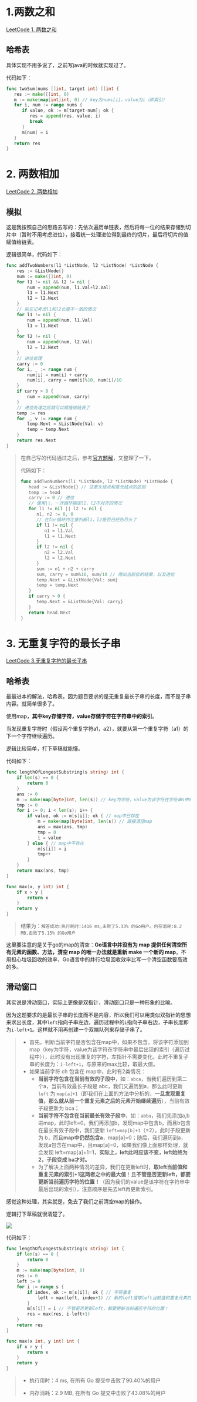 # 1.两数之和

[LeetCode 1. 两数之和](https://leetcode.cn/problems/two-sum/)

## 哈希表

具体实现不用多说了，之前写java的时候就实现过了。

代码如下：

```go
func twoSum(nums []int, target int) []int {
   res := make([]int, 0)
   m := make(map[int]int, 0) // key为nums[i]，value为i（即索引）
   for i, num := range nums {
      if value, ok := m[target-num]; ok {
         res = append(res, value, i)
         break
      }
      m[num] = i
   }
   return res
}
```



# 2. 两数相加

[LeetCode 2. 两数相加](https://leetcode.cn/problems/add-two-numbers/)

## 模拟

这是我按照自己的思路去写的：先依次遍历单链表，然后将每一位的结果存储到切片中（暂时不用考虑进位），接着统一处理进位得到最终的切片，最后将切片的值赋值给链表。

逻辑很简单，代码如下：

```go
func addTwoNumbers(l1 *ListNode, l2 *ListNode) *ListNode {
	res := &ListNode{}
	num := make([]int, 0)
	for l1 != nil && l2 != nil {
		num = append(num, l1.Val+l2.Val)
		l1 = l1.Next
		l2 = l2.Next
	}
	// 别忘记考虑l1和l2长度不一致的情况
	for l1 != nil {
		num = append(num, l1.Val)
		l1 = l1.Next
	}
	for l2 != nil {
		num = append(num, l2.Val)
		l2 = l2.Next
	}
	// 进位处理
	carry := 0
	for i, _ := range num {
		num[i] = num[i] + carry
		num[i], carry = num[i]%10, num[i]/10
	}
	if carry > 0 {
		num = append(num, carry)
	}
	// 进位处理之后就可以赋值给链表了
	temp := res
	for _, v := range num {
		temp.Next = &ListNode{Val: v}
		temp = temp.Next
	}
	return res.Next
}
```

> 在自己写的代码通过之后，参考[官方题解](https://leetcode.cn/problems/add-two-numbers/solution/liang-shu-xiang-jia-by-leetcode-solution/)，又整理了一下。
>
> 代码如下：
>
> ```go
> func addTwoNumbers(l1 *ListNode, l2 *ListNode) *ListNode {
>    head := &ListNode{} // 注意头结点和首元结点的区别
>    temp := head
>    carry := 0 // 进位
>    // 使用||，一次循环搞定l1，l2不对齐的情况
>    for l1 != nil || l2 != nil {
>       n1, n2 := 0, 0
>       // 在for循环内注意判断l1，l2是否已经到尽头了
>       if l1 != nil {
>          n1 = l1.Val
>          l1 = l1.Next
>       }
>       if l2 != nil {
>          n2 = l2.Val
>          l2 = l2.Next
>       }
>       sum := n1 + n2 + carry
>       sum, carry = sum%10, sum/10 // 得出当前位的结果，以及进位
>       temp.Next = &ListNode{Val: sum}
>       temp = temp.Next
>    }
>    if carry > 0 {
>       temp.Next = &ListNode{Val: carry}
>    }
>    return head.Next
> }
> ```

# 3. 无重复字符的最长子串

[LeetCode 3.无重复字符的最长子串](https://leetcode.cn/problems/longest-substring-without-repeating-characters/)

## 哈希表

最最进本的解法，哈希表。因为题目要求的是无重复最长子串的长度，而不是子串内容。就简单很多了。

使用map，**其中key存储字符，value存储字符在字符串中的索引**。

当发现重复字符时（假设两个重复字符a1，a2），就要从第一个重复字符（a1）的下一个字符继续遍历。

逻辑比较简单，打下草稿就能懂。

代码如下：

```go
func lengthOfLongestSubstring(s string) int {
	if len(s) == 0 {
		return 0
	}
	ans := 0
	m := make(map[byte]int, len(s)) // key为字符，value为该字符在字符串s中的索引
	tmp := 0
	for i := 0; i < len(s); i++ {
		if value, ok := m[s[i]]; ok { // map中已存在
			m = make(map[byte]int, len(s)) // 直接清空map
			ans = max(ans, tmp)
			tmp = 0
			i = value
		} else { // map中不存在
			m[s[i]] = i
			tmp++
		}
	}
	return max(ans, tmp)
}

func max(x, y int) int {
	if x > y {
		return x
	}
	return y
}
```

> 结果为：`解答成功:执行耗时:1416 ms,击败了5.33% 的Go用户。内存消耗:8.2 MB,击败了5.15% 的Go用户`

这里要注意的是关于go的map的清空：**Go语言中并没有为 map 提供任何清空所有元素的函数、方法，清空 map 的唯一办法就是重新 make 一个新的 map**，不用担心垃圾回收的效率，Go语言中的并行垃圾回收效率比写一个清空函数要高效的多。

## 滑动窗口

其实说是滑动窗口，实际上更像是双指针，滑动窗口只是一种形象的比喻。

因为这题要求的是最长子串的长度而不是内容，所以我们可以用类似双指针的思想来求出长度，其中`left`指向子串左边，遍历过程中的`i`指向子串右边，子串长度即为`i-left+1`。这样就不用再创建一个双端队列来存储子串了。

> - 首先，判断当前字符是否包含在map中，如果不包含，将该字符添加到map（key为字符，value为该字符在字符串中最后出现的索引（遍历过程中）），此时没有出现重复的字符，左指针不需要变化。此时不重复子串的长度为：`i-left+1`，与原来的max比较，取最大值。
> - 如果当前字符 ch 包含在 map中，此时有2类情况：
>   - **当前字符包含在当前有效的子段中**，如：`abca`，当我们遍历到第二个a，当前有效最长子段是 abc，我们又遍历到a，那么此时更新 `left` 为 `map[a]+1`（即我们在上面的方法中分析的，**一旦发现重复值，那么就从前一个重复元素之后的元素开始继续遍历**），当前有效子段更新为 bca；
>   - **当前字符不包含在当前最长有效子段中**，如：`abba`，我们先添加a,b进map，此时left=0，我们再添加b，发现map中包含b，而且b包含在最长有效子段中，我们更新 `left=map[b]+1`（=2），此时子段更新为 b，而且**map中仍然包含a**，map[a]=0；随后，我们遍历到a，发现a包含在map中，且map[a]=0，如果我们像上面那样处理，就会发现 left=map[a]+1=1，**实际上，left此时应该不变，left始终为2，子段变成 ba才对。**
>   - 为了解决上面两种情况的差异，我们在更新left时，**取left当前值和重复元素的索引+1这两者之中的最大值**！且**不管是否更新left，都要更新当前遍历字符的位置！**（因为我们的value是该字符在字符串中最后出现的索引），注意顺序是先去left再更新索引。

感觉这种处理，其实就是，免去了我们之前清空map的操作。

逻辑打下草稿就很清楚了。

![](https://img-qingbo.oss-cn-beijing.aliyuncs.com/img/20220824212223.jpg)

代码如下：

```go
func lengthOfLongestSubstring(s string) int {
	if len(s) == 0 {
		return 0
	}
	m := make(map[byte]int, 0)
	res := 0
	left := 0
	for i := range s {
		if index, ok := m[s[i]]; ok { // 字符重复
			left = max(left, index+1) // 新的left值取left当前值和重复元素的索引+1这两者之中的最大值
		}
		m[s[i]] = i // 不管是否更新left，都要更新当前遍历字符的位置！
		res = max(res, i-left+1)
	}
	return res
}

func max(x int, y int) int {
	if x > y {
		return x
	}
	return y
}
```

> - 执行用时：4 ms, 在所有 Go 提交中击败了90.40%的用户
>
> - 内存消耗：2.9 MB, 在所有 Go 提交中击败了43.08%的用户























